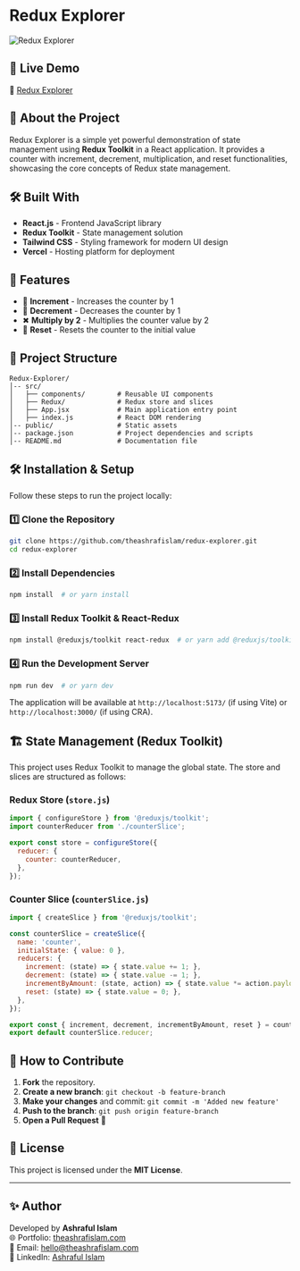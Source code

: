 # Redux Explorer

![Redux Explorer](https://redux-explorer.vercel.app/favicon.ico)

## 🚀 Live Demo
🔗 [Redux Explorer](https://redux-explorer.vercel.app/)

## 📌 About the Project
Redux Explorer is a simple yet powerful demonstration of state management using **Redux Toolkit** in a React application. It provides a counter with increment, decrement, multiplication, and reset functionalities, showcasing the core concepts of Redux state management.

## 🛠️ Built With
- **React.js** - Frontend JavaScript library
- **Redux Toolkit** - State management solution
- **Tailwind CSS** - Styling framework for modern UI design
- **Vercel** - Hosting platform for deployment

## 🎯 Features
- 🔼 **Increment** - Increases the counter by 1
- 🔽 **Decrement** - Decreases the counter by 1
- ✖ **Multiply by 2** - Multiplies the counter value by 2
- 🔄 **Reset** - Resets the counter to the initial value

## 📂 Project Structure
```
Redux-Explorer/
│-- src/
│   ├── components/        # Reusable UI components
│   ├── Redux/             # Redux store and slices
│   ├── App.jsx            # Main application entry point
│   ├── index.js           # React DOM rendering
│-- public/                # Static assets
│-- package.json           # Project dependencies and scripts
│-- README.md              # Documentation file
```

## 🛠️ Installation & Setup
Follow these steps to run the project locally:

### 1️⃣ Clone the Repository
```bash
git clone https://github.com/theashrafislam/redux-explorer.git
cd redux-explorer
```

### 2️⃣ Install Dependencies
```bash
npm install  # or yarn install
```

### 3️⃣ Install Redux Toolkit & React-Redux
```bash
npm install @reduxjs/toolkit react-redux  # or yarn add @reduxjs/toolkit react-redux
```

### 4️⃣ Run the Development Server
```bash
npm run dev  # or yarn dev
```

The application will be available at `http://localhost:5173/` (if using Vite) or `http://localhost:3000/` (if using CRA).

## 🏗️ State Management (Redux Toolkit)
This project uses Redux Toolkit to manage the global state. The store and slices are structured as follows:

### **Redux Store (`store.js`)**
```javascript
import { configureStore } from '@reduxjs/toolkit';
import counterReducer from './counterSlice';

export const store = configureStore({
  reducer: {
    counter: counterReducer,
  },
});
```

### **Counter Slice (`counterSlice.js`)**
```javascript
import { createSlice } from '@reduxjs/toolkit';

const counterSlice = createSlice({
  name: 'counter',
  initialState: { value: 0 },
  reducers: {
    increment: (state) => { state.value += 1; },
    decrement: (state) => { state.value -= 1; },
    incrementByAmount: (state, action) => { state.value *= action.payload; },
    reset: (state) => { state.value = 0; },
  },
});

export const { increment, decrement, incrementByAmount, reset } = counterSlice.actions;
export default counterSlice.reducer;
```

## 📜 How to Contribute
1. **Fork** the repository.
2. **Create a new branch**: `git checkout -b feature-branch`
3. **Make your changes** and commit: `git commit -m 'Added new feature'`
4. **Push to the branch**: `git push origin feature-branch`
5. **Open a Pull Request** 🎉

## 📄 License
This project is licensed under the **MIT License**.

---

## ✨ Author
Developed by **Ashraful Islam**  
🌐 Portfolio: [theashrafislam.com](https://theashrafislam.com)  
📧 Email: [hello@theashrafislam.com](mailto:hello@theashrafislam.com)  
🔗 LinkedIn: [Ashraful Islam](https://www.linkedin.com/in/theashrafislam/)